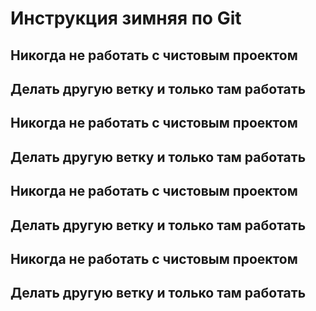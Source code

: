 # Инструкция зимняя по Git
## Никогда не работать с чистовым проектом
## Делать другую ветку и только там работать
## Никогда не работать с чистовым проектом
## Делать другую ветку и только там работать
## Никогда не работать с чистовым проектом
## Делать другую ветку и только там работать
## Никогда не работать с чистовым проектом
## Делать другую ветку и только там работать